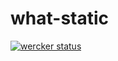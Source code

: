 # what-static
[![wercker status](https://app.wercker.com/status/8d38cd8c3888e7ac4ca7efa43e4d5510/s/master "wercker status")](https://app.wercker.com/project/byKey/8d38cd8c3888e7ac4ca7efa43e4d5510)
